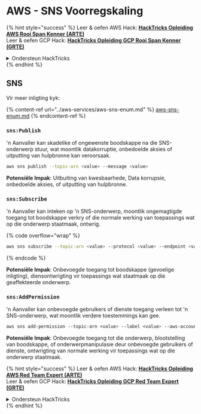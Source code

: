 # AWS - SNS Voorregskaling

{% hint style="success" %}
Leer & oefen AWS Hack: <img src="/.gitbook/assets/image.png" alt="" data-size="line">[**HackTricks Opleiding AWS Rooi Span Kenner (ARTE)**](https://training.hacktricks.xyz/courses/arte)<img src="/.gitbook/assets/image.png" alt="" data-size="line">\
Leer & oefen GCP Hack: <img src="/.gitbook/assets/image (2).png" alt="" data-size="line">[**HackTricks Opleiding GCP Rooi Span Kenner (GRTE)**<img src="/.gitbook/assets/image (2).png" alt="" data-size="line">](https://training.hacktricks.xyz/courses/grte)

<details>

<summary>Ondersteun HackTricks</summary>

* Kontroleer die [**inskrywingsplanne**](https://github.com/sponsors/carlospolop)!
* **Sluit aan by die** 💬 [**Discord groep**](https://discord.gg/hRep4RUj7f) of die [**telegram groep**](https://t.me/peass) of **volg** ons op **Twitter** 🐦 [**@hacktricks\_live**](https://twitter.com/hacktricks\_live)**.**
* **Deel hacktruuks deur PRs in te dien by die** [**HackTricks**](https://github.com/carlospolop/hacktricks) en [**HackTricks Cloud**](https://github.com/carlospolop/hacktricks-cloud) github repos.

</details>
{% endhint %}

## SNS

Vir meer inligting kyk:

{% content-ref url="../aws-services/aws-sns-enum.md" %}
[aws-sns-enum.md](../aws-services/aws-sns-enum.md)
{% endcontent-ref %}

### `sns:Publish`

'n Aanvaller kan skadelike of ongewenste boodskappe na die SNS-onderwerp stuur, wat moontlik datakorruptie, onbedoelde aksies of uitputting van hulpbronne kan veroorsaak.
```bash
aws sns publish --topic-arn <value> --message <value>
```
**Potensiële Impak**: Uitbuiting van kwesbaarhede, Data korrupsie, onbedoelde aksies, of uitputting van hulpbronne.

### `sns:Subscribe`&#x20;

'n Aanvaller kan inteken op 'n SNS-onderwerp, moontlik ongemagtigde toegang tot boodskappe verkry of die normale werking van toepassings wat op die onderwerp staatmaak, ontwrig. 

{% code overflow="wrap" %}
```bash
aws sns subscribe --topic-arn <value> --protocol <value> --endpoint <value>
```
{% endcode %}

**Potensiële Impak**: Onbevoegde toegang tot boodskappe (gevoelige inligting), diensontwrigting vir toepassings wat staatmaak op die geaffekteerde onderwerp.

### `sns:AddPermission`&#x20;

'n Aanvaller kan onbevoegde gebruikers of dienste toegang verleen tot 'n SNS-onderwerp, wat moontlik verdere toestemmings kan gee.
```css
aws sns add-permission --topic-arn <value> --label <value> --aws-account-id <value> --action-name <value>
```
**Potensiële Impak**: Onbevoegde toegang tot die onderwerp, blootstelling van boodskappe, of onderwerpmanipulasie deur onbevoegde gebruikers of dienste, ontwrigting van normale werking vir toepassings wat op die onderwerp staatmaak.

{% hint style="success" %}
Leer & oefen AWS Hack: <img src="/.gitbook/assets/image.png" alt="" data-size="line">[**HackTricks Opleiding AWS Red Team Expert (ARTE)**](https://training.hacktricks.xyz/courses/arte)<img src="/.gitbook/assets/image.png" alt="" data-size="line">\
Leer & oefen GCP Hack: <img src="/.gitbook/assets/image (2).png" alt="" data-size="line">[**HackTricks Opleiding GCP Red Team Expert (GRTE)**<img src="/.gitbook/assets/image (2).png" alt="" data-size="line">](https://training.hacktricks.xyz/courses/grte)

<details>

<summary>Ondersteun HackTricks</summary>

* Kontroleer die [**inskrywingsplanne**](https://github.com/sponsors/carlospolop)!
* **Sluit aan by die** 💬 [**Discord-groep**](https://discord.gg/hRep4RUj7f) of die [**telegram-groep**](https://t.me/peass) of **volg** ons op **Twitter** 🐦 [**@hacktricks\_live**](https://twitter.com/hacktricks\_live)**.**
* **Deel hacktruuks deur PR's in te dien by die** [**HackTricks**](https://github.com/carlospolop/hacktricks) en [**HackTricks Cloud**](https://github.com/carlospolop/hacktricks-cloud) github-opslag.

</details>
{% endhint %}
